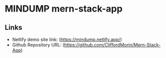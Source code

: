# MINDUMP mern-stack-app

## Links

- Netlify demo site link: (https://mindump.netlify.app/)
- Github Repository URL: (https://github.com/CliffordMorin/Mern-Stack-App)
